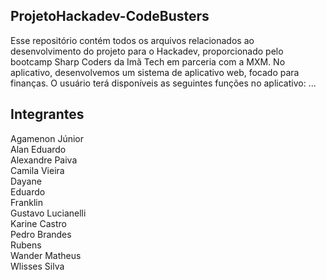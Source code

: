## ProjetoHackadev-CodeBusters

Esse repositório contém todos os arquivos relacionados ao desenvolvimento do projeto para o Hackadev, proporcionado pelo bootcamp Sharp Coders da Imã Tech em parceria com a MXM. No aplicativo, desenvolvemos um sistema de aplicativo web, focado para finanças. O usuário terá disponíveis as seguintes funções no aplicativo: ...


## Integrantes

Agamenon Júnior</br>
Alan Eduardo</br>
Alexandre Paiva</br>
Camila Vieira</br>
Dayane</br>
Eduardo</br>
Franklin</br>
Gustavo Lucianelli</br>
Karine Castro</br>
Pedro Brandes</br>
Rubens</br>
Wander Matheus</br>
Wlisses Silva</br>

